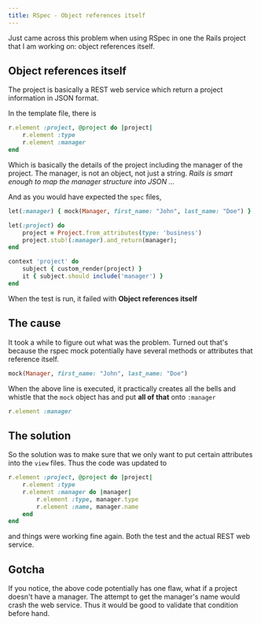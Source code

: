 ```yaml
---
title: RSpec - Object references itself
---
```


Just came across this problem when using RSpec in one the Rails project that
I am working on: object references itself.

## Object references itself

The project is basically a REST web service which return a project information
in JSON format.

In the template file, there is

```ruby
r.element :project, @project do |project|
    r.element :type
    r.element :manager
end
```

Which is basically the details of the project including the manager of
the project. The manager, is not an object, not just a string.
*Rails is smart enough to map the manager structure into JSON ...*

And as you would have expected the `spec` files,

```ruby
let(:manager) { mock(Manager, first_name: "John", last_name: "Doe") }

let(:project) do
    project = Project.from_attributes(type: 'business')
    project.stub!(:manager).and_return(manager);
end

context 'project' do
    subject { custom_render(project) }
    it { subject.should include('manager') }
end
```

When the test is run, it failed with **Object references itself**

## The cause

It took a while to figure out what was the problem. Turned out that's
because the rspec mock potentially have several methods or attributes
that reference itself.

```ruby
mock(Manager, first_name: "John", last_name: "Doe")
```

When the above line is executed, it practically creates all the bells
and whistle that the `mock` object has and put **all of that**
onto `:manager`

```ruby
r.element :manager
```

## The solution

So the solution was to make sure that we only want to put certain attributes
into the `view` files. Thus the code was updated to

```ruby
r.element :project, @project do |project|
    r.element :type
    r.element :manager do |manager|
        r.element :type, manager.type
        r.element :name, manager.name
    end
end
```

and things were working fine again. Both the test and the actual REST
web service.

## Gotcha

If you notice, the above code potentially has one flaw, what if a project
doesn't have a manager. The attempt to get the manager's name would crash the web
service. Thus it would be good to validate that condition before hand.


